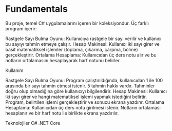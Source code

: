 # Fundamentals


Bu proje, temel C# uygulamalarını içeren bir koleksiyondur. Üç farklı program içerir:

Rastgele Sayı Bulma Oyunu: Kullanıcıya rastgele bir sayı verilir ve kullanıcı bu sayıyı tahmin etmeye çalışır.
Hesap Makinesi: Kullanıcı iki sayı girer ve basit matematiksel işlemler (toplama, çıkarma, çarpma, bölme) gerçekleştirir.
Ortalama Hesaplama: Kullanıcıdan üç ders notu alır ve bu notların ortalamasını hesaplayarak harf notunu belirler.



Kullanım

Rastgele Sayı Bulma Oyunu: Program çalıştırıldığında, kullanıcıdan 1 ile 100 arasında bir sayı tahmin etmesi istenir. 5 tahmin hakkı vardır. Tahminler doğru olup olmadığına göre kullanıcıyı bilgilendirir.
Hesap Makinesi: Kullanıcı iki sayı girer ve hangi matematiksel işlemi yapmak istediğini belirtir. Program, belirtilen işlemi gerçekleştirir ve sonucu ekrana yazdırır.
Ortalama Hesaplama: Kullanıcıdan üç ders notu girilmesi istenir. Notların ortalaması hesaplanır ve bir harf notu ile birlikte ekrana yazdırılır.


Teknolojiler
C#
.NET Core
